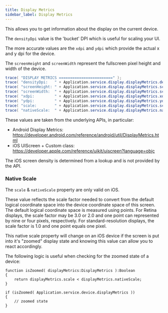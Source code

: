 ```yaml
---
title: Display Metrics
sidebar_label: Display Metrics
---
```


This allows you to get information about the display on the current device.

The `densityDpi` value is the 'bucket' DPI which is useful for scaling your UI.

The more accurate values are the `xdpi` and `ydpi` which provide the actual x and y
dpi for the device. 

The `screenHeight` and `screenWidth` represent the fullscreen pixel height and width 
of the device.

```actionscript
trace( "DISPLAY METRICS ========================" );
trace( "densityDpi:   " + Application.service.display.displayMetrics.densityDpi );
trace( "screenHeight: " + Application.service.display.displayMetrics.screenHeight );
trace( "screenWidth:  " + Application.service.display.displayMetrics.screenWidth );
trace( "xdpi:         " + Application.service.display.displayMetrics.xdpi );
trace( "ydpi:         " + Application.service.display.displayMetrics.ydpi );
trace( "scale:        " + Application.service.display.displayMetrics.scale );
trace( "nativeScale:  " + Application.service.display.displayMetrics.nativeScale );
```

These values are taken from the underlying APIs, in particular:

- Android Display Metrics:  https://developer.android.com/reference/android/util/DisplayMetrics.html
- iOS UIScreen + Custom class: https://developer.apple.com/reference/uikit/uiscreen?language=objc 

The iOS screen density is determined from a lookup and is not provided by the API.


### Native Scale

The `scale` & `nativeScale` property are only valid on iOS. 

These value reflects the scale factor needed to convert from the default logical coordinate space into the device coordinate space of this screen. The default logical coordinate space is measured using points. For Retina displays, the scale factor may be 3.0 or 2.0 and one point can represented by nine or four pixels, respectively. For standard-resolution displays, the scale factor is 1.0 and one point equals one pixel.

This native scale property will change on an iOS device if the screen is put into it's "zoomed" display state and knowing this value can allow you to react accordingly.

The following logic is useful when checking for the zoomed state of a device:

```as3
function isZoomed( displayMetrics:DisplayMetrics ):Boolean
{
    return displayMetrics.scale < displayMetrics.nativeScale;
}

if (isZoomed( Application.service.device.displayMetrics ))
{
    // zoomed state
}
```


